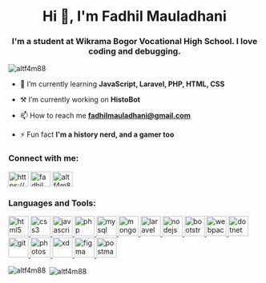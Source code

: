 <h1 align="center">Hi 👋, I'm Fadhil Mauladhani</h1>
<h3 align="center">I'm a student at Wikrama Bogor Vocational High School. I love coding and debugging.</h3>

<p align="left"> <img src="https://komarev.com/ghpvc/?username=altf4m88&label=Profile%20views&color=0e75b6&style=flat" alt="altf4m88" /> </p>

- 🌱 I’m currently learning **JavaScript, Laravel, PHP, HTML, CSS**

- ⚒️ I’m currently working on **HistoBot**

- 📫 How to reach me **fadhilmauladhani@gmail.com**

- ⚡ Fun fact **I'm a history nerd, and a gamer too**

<h3 align="left">Connect with me:</h3>
<p align="left">
<a href="https://linkedin.com/in/fadhil-mauladhani-501743192/" target="blank"><img align="center" src="https://cdn.jsdelivr.net/npm/simple-icons@3.0.1/icons/linkedin.svg" alt="https://www.linkedin.com/in/fadhil-mauladhani-501743192/" height="30" width="40" /></a>
<a href="https://web.facebook.com/profile.php?id=100022082030162" target="blank"><img align="center" src="https://cdn.jsdelivr.net/npm/simple-icons@3.0.1/icons/facebook.svg" alt="fadhil mauladhani" height="30" width="40" /></a>
<a href="https://instagram.com/altf4m8" target="blank"><img align="center" src="https://cdn.jsdelivr.net/npm/simple-icons@3.0.1/icons/instagram.svg" alt="altf4m8" height="30" width="40" /></a>
</p>

<h3 align="left">Languages and Tools:</h3>
<p align="left"> 

<a href="https://www.w3.org/html/" target="_blank"> 
<img src="https://devicons.github.io/devicon/devicon.git/icons/html5/html5-original-wordmark.svg" alt="html5" width="40" height="40"/> </a> 

<a href="https://www.w3schools.com/css/" target="_blank"> 
<img src="https://devicons.github.io/devicon/devicon.git/icons/css3/css3-original-wordmark.svg" alt="css3" width="40" height="40"/> </a> 

<a href="https://developer.mozilla.org/en-US/docs/Web/JavaScript" target="_blank"> 
<img src="https://devicons.github.io/devicon/devicon.git/icons/javascript/javascript-original.svg" alt="javascript" width="40" height="40"/> </a> 

<a href="https://www.php.net" target="_blank"> 
<img src="https://devicons.github.io/devicon/devicon.git/icons/php/php-original.svg" alt="php" width="40" height="40"/> </a> 

<a href="https://www.mysql.com/" target="_blank"> 
<img src="https://devicons.github.io/devicon/devicon.git/icons/mysql/mysql-original-wordmark.svg" alt="mysql" width="40" height="40"/> </a>

<a href="https://www.mongodb.com/" target="_blank"> 
<img src="https://devicons.github.io/devicon/devicon.git/icons/mongodb/mongodb-original-wordmark.svg" alt="mongodb" width="40" height="40"/> </a>

<a href="https://laravel.com/" target="_blank"> 
<img src="https://devicons.github.io/devicon/devicon.git/icons/laravel/laravel-plain-wordmark.svg" alt="laravel" width="40" height="40"/> </a> 

<a href="https://nodejs.org" target="_blank"> 
<img src="https://devicons.github.io/devicon/devicon.git/icons/nodejs/nodejs-original-wordmark.svg" alt="nodejs" width="40" height="40"/> </a> 

<a href="https://getbootstrap.com" target="_blank"> 
<img src="https://devicons.github.io/devicon/devicon.git/icons/bootstrap/bootstrap-plain.svg" alt="bootstrap" width="40" height="40"/> </a> 

<a href="https://webpack.js.org" target="_blank"> 
<img src="https://devicons.github.io/devicon/devicon.git/icons/webpack/webpack-original.svg" alt="webpack" width="40" height="40"/> </a> 

<a href="https://dotnet.microsoft.com/" target="_blank"> 
<img src="https://devicons.github.io/devicon/devicon.git/icons/dot-net/dot-net-original-wordmark.svg" alt="dotnet" width="40" height="40"/> </a> 

<a href="https://git-scm.com/" target="_blank"> 
<img src="https://www.vectorlogo.zone/logos/git-scm/git-scm-icon.svg" alt="git" width="40" height="40"/> </a> 

<a href="https://www.photoshop.com/en" target="_blank"> 
<img src="https://devicons.github.io/devicon/devicon.git/icons/photoshop/photoshop-plain.svg" alt="photoshop" width="40" height="40"/> </a> 

<a href="https://www.adobe.com/products/xd.html" target="_blank"> 
<img src="https://cdn.worldvectorlogo.com/logos/adobe-xd.svg" alt="xd" width="40" height="40"/> </a>

<a href="https://www.figma.com/" target="_blank"> 
<img src="https://www.vectorlogo.zone/logos/figma/figma-icon.svg" alt="figma" width="40" height="40"/> </a> 

<a href="https://postman.com" target="_blank"> 
<img src="https://www.vectorlogo.zone/logos/getpostman/getpostman-icon.svg" alt="postman" width="40" height="40"/> </a> </p>

<p><img align="left" src="https://github-readme-stats.vercel.app/api/top-langs?username=altf4m88&show_icons=true&locale=en&layout=compact" alt="altf4m88" /></p>

<p>&nbsp;<img align="center" src="https://github-readme-stats.vercel.app/api?username=altf4m88&show_icons=true&locale=en" alt="altf4m88" /></p>
